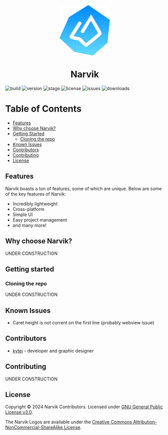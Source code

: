 <p align="center"><img src="./src/assets/narvik-logo.svg"
     alt="narvik logo"
     width="160px"
     height="160px" />
</p>

<h1 align="center">Narvik</h1>

![build](https://img.shields.io/badge/build-passing-green)
![version](https://img.shields.io/badge/version-0.0.1_alpha-blue)
![stage](https://img.shields.io/badge/stage-alpha-blue)
![license](https://img.shields.io/badge/license-GPL--3.0-orange)
![issues](https://img.shields.io/github/issues/kyteidev/narvik)
![downloads](https://img.shields.io/github/downloads/kyteidev/narvik/total)

# Table of Contents

- [Features](#features)
- [Why choose Narvik?](#why-choose)
- [Getting Started](#getting-started)
  - [Cloning the repo](#cloning)
- [Known Issues](#known-issues)
- [Contributors](#contributors)
- [Contributing](#contributing)
- [License](#license)

## Features <a name="features"></a>

Narvik boasts a ton of features, some of which are unique. Below are some of the key features of Narvik:

- Incredibly lightweight
- Cross-platform
- Simple UI
- Easy project management
- and many more!

## Why choose Narvik? <a name="why-choose"></a>

UNDER CONSTRUCTION

## Getting started <a name="getting-started"></a>

### Cloning the repo <a name="cloning"></a>

UNDER CONSTRUCTION

## Known Issues <a name="known-issues"></a>

- Caret height is not corrent on the first line (probably webview issue)

## Contributors <a name="contributors"></a>

- [kytei](https://github.com/kyteidev) - developer and graphic designer

## Contributing <a name="contributing"></a>

UNDER CONSTRUCTION

## License <a name="license"></a>

Copyright © 2024 Narvik Contributors. Licensed under [GNU General Public License v3.0](https://github.com/kyteidev/narvik/blob/dev/LICENSE).

The Narvik Logos are available under the [Creative Commons Attribution-NonCommercial-ShareAlike License](https://creativecommons.org/licenses/by-nc-sa/4.0/).
